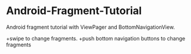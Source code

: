 # Android-Fragment-Tutorial

Android fragment tutorial with ViewPager and BottomNavigationView.

+swipe to change fragments.
+push bottom navigation buttons to change fragments

